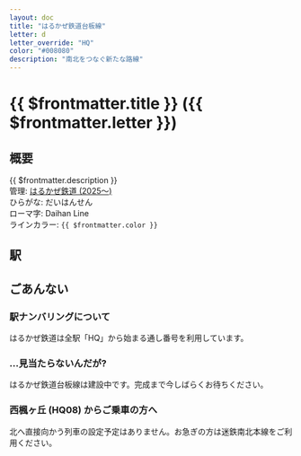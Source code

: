 ```yaml
---
layout: doc
title: "はるかぜ鉄道台板線"
letter: d
letter_override: "HQ"
color: "#008080"
description: "南北をつなぐ新たな路線"
---
```


# {{ $frontmatter.title }} ({{ $frontmatter.letter }})

## 概要
{{ $frontmatter.description }}  
管理: [はるかぜ鉄道 (2025～)](/company/houbutuHG/harukaze/index.md)  
ひらがな: だいはんせん  
ローマ字: Daihan Line  
ラインカラー: <span :style="{backgroundColor: $frontmatter.color, display: 'inline-block', width: '0.75em', height: '0.75em', border: `1px solid #008080`, marginRight: '0.25em'}" />`{{ $frontmatter.color }}`  

## 駅
<Stations />
<!-- 駅一覧は自動で取得して表示します -->


<!-- 他に書きたい情報がある場合自由に追加してください -->
## ごあんない
### 駅ナンバリングについて
はるかぜ鉄道は全駅「HQ」から始まる通し番号を利用しています。 
### ...見当たらないんだが?
はるかぜ鉄道台板線は建設中です。完成まで今しばらくお待ちください。
### 西楓ヶ丘 (HQ08) からご乗車の方へ
北へ直接向かう列車の設定予定はありません。お急ぎの方は迷鉄南北本線をご利用ください。
